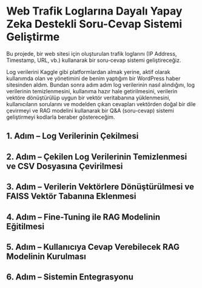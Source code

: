 # Web Trafik Loglarına Dayalı Yapay Zeka Destekli Soru-Cevap Sistemi Geliştirme

Bu projede, bir web sitesi için oluşturulan trafik loglarını (IP Address, Timestamp, URL, vb.) kullanarak bir soru-cevap sistemi geliştireceğiz.

Log verilerini Kaggle gibi platformlardan almak yerine, aktif olarak kullanımda olan ve yönetimini de benim yaptığım bir WordPress haber sitesinden aldım. Bundan sonra adım adım log verilerinin nasıl alındığını, log verilerinin temizlenmesini, kullanıma hazır hale getirilmesini, verilerin vektöre dönüştürülüp uygun bir vektör veritabanına yüklenmesini, kullanıcıların sorularını ve modelden çıkan cevapları vektörden doğal bir dile çevirmeyi ve RAG modelini kullanarak bir Q&A (soru-cevap) sistemi geliştirmeyi kodlarla beraber göstereceğim.

## 1. Adım – Log Verilerinin Çekilmesi

## 2. Adım – Çekilen Log Verilerinin Temizlenmesi ve CSV Dosyasına Çevirilmesi

## 3. Adım – Verilerin Vektörlere Dönüştürülmesi ve FAISS Vektör Tabanına Eklenmesi

## 4. Adım – Fine-Tuning ile RAG Modelinin Eğitilmesi

## 5. Adım – Kullanıcıya Cevap Verebilecek RAG Modelinin Kurulması

## 6. Adım – Sistemin Entegrasyonu
